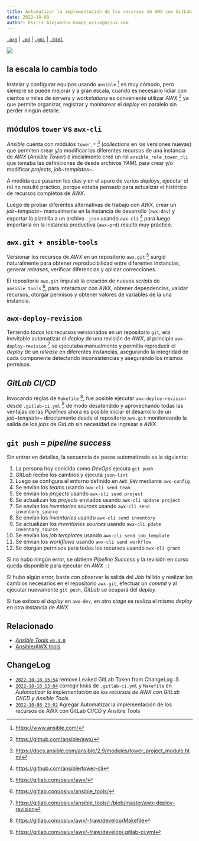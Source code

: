 ```yaml
---
title: Automatizar la implementación de los recursos de AWX con GitLab CI/CD y Ansible Tools
date: 2022-10-08
author: Osiris Alejandro Gomez osiux@osiux.com
---
```


[`.org`](https://gitlab.com/osiux/osiux.gitlab.io/-/raw/master/2022-10-08-automate-deployment-of-AWX-resources-with-GitLab-CI-CD-and-ansible-tools.org) |
[`.md`](https://gitlab.com/osiux/osiux.gitlab.io/-/raw/master/2022-10-08-automate-deployment-of-AWX-resources-with-GitLab-CI-CD-and-ansible-tools.md) |
[`.gmi`](gemini://gmi.osiux.com/2022-10-08-automate-deployment-of-AWX-resources-with-GitLab-CI-CD-and-ansible-tools.gmi) |
[`.html`](https://osiux.gitlab.io/2022-10-08-automate-deployment-of-AWX-resources-with-GitLab-CI-CD-and-ansible-tools.html)

[![](https://osiux.com/tmb/ansible-devops-gitlab-awx-deploy-revision.png)](https://osiux.com/img/ansible-devops-gitlab-awx-deploy-revision.png)

## la escala lo cambia todo

Instalar y configurar equipos usando `ansible` [^1] es muy cómodo, pero
siempre se puede mejorar y a gran escala, cuando es necesario lidiar con
cientos o miles de *servers* y *workstations* es conveniente utilizar
*AWX* [^2] ya que permite organizar, registrar y monitorear el *deploy*
en paralelo sin perder ningún detalle.

## módulos `tower` vs `awx-cli`

*Ansible* cuenta con módulos `tower_*` [^3] (*collections* en las
versiones nuevas) que permiten crear y/o modificar los diferentes
recursos de una instancia de *AWX* (*Ansible Tower*) e inicialmente creé
un rol `ansible_role_tower_cli` que tomaba las definiciones de desde
archivos *YAML* para crear y/o modificar *projects*, *job~templates~*.

A medida que pasaron los días y en el apuro de varios *deploys*,
ejecutar el rol no resultó práctico, porque estaba pensado para
actualizar el histórico de recursos completos de *AWX*.

Luego de probar diferentes alternativas de trabajo con *AWX*, crear un
*job~template~* manualmente en la instancia de desarrollo (`awx-dev`) y
exportar la plantilla a un archivo `.json` usando `awx-cli` [^4] para
luego importarla en la instancia productiva (`awx-prd`) resultó muy
práctico.

## `awx.git + ansible-tools`

Versionar los recursos de *AWX* en un repositorio `awx.git` [^5] surgió
naturalmente para obtener reproducibilidad entre diferentes instancias,
generar *releases*, verificar diferencias y aplicar correcciones.

El repositorio `awx.git` impulsó la creación de nuevos *scripts* de
`ansible_tools` [^6], para interactuar con *AWX*, obtener dependencias,
validar recursos, otorgar permisos y obtener valores de variables de la
una instancia.

## `awx-deploy-revision`

Teniendo todos los recursos versionados en un repositorio `git`, era
inevitable automatizar el *deploy* de una revisión de *AWX*, al
principio `awx-deploy-revision` [^7] se ejecutaba manualmente y permitía
reproducir el *deploy* de un *release* en diferentes instancias,
asegurando la integridad de cada componente detectando inconsistencias y
asegurando los mismos permisos.

## *GitLab CI/CD*

Invocando reglas de `Makefile` [^8], fue posible ejecutar
`awx-deploy-revision` desde `.gitlab-ci.yml` [^9] de modo desatendido y
aprovechando todas las ventajas de las *Pipelines* ahora es posible
iniciar el desarrollo de un *job~template~* directamente desde el
repositorio `awx.git` monitoreando la salida de los *jobs* de *GitLab*
sin necesidad de ingresar a *AWX*.

## `git push` = *pipeline success*

Sin entrar en detalles, la secuencia de pasos automatizada es la
siguiente:

1.  La persona hoy conicida como *DevOps* ejecuta `git push`
2.  *GitLab* recibe los cambios y ejecuta `json-lint`
3.  Luego se configura el entorno definido en `AWX_ENV` mediante
`awx-config`
4.  Se envían los *teams* usando `awx-cli send team`
5.  Se envían los *projects* usando `awx-cli send project`
6.  Se actualizan los *projects* enviados usando
`awx-cli update project`
7.  Se envían los *inventories sources* usando
`awx-cli send inventory_source`
8.  Se envían los *inventories* usando `awx-cli send inventory`
9.  Se actualizan los *inventories sources* usando
`awx-cli pdate inventory_source`
10. Se envían los *job templates* usando `awx-cli send job_template`
11. Se envían los *workflows* usando `awx-cli send workflow`
12. Se otorgan permisos para todos los recursos usando `awx-cli grant`

Si no hubo ningún error, se obtiene *Pipeline Success* y la revisión en
curso queda disponible para ejecutar en *AWX* `:)`

Si hubo algún error, basta con observar la salida del *Job* fallido y
realizar los cambios necesarios en el repositorio `awx.git`, efectuar un
*commit* y al ejecutar nuevamente `git push`, *GitLab* se ocupará del
*deploy*.

Si fue exitoso el *deploy* en `awx-dev`, en otro *stage* se realiza el
mismo *deploy* en otra instancia de *AWX*.

## Relacionado

-   [*Ansible Tools* `v0.3.0`](2022-10-03-ansible-tools-v0-3-0)
-   [Ansible/AWX tools](2021-02-05-ansible-awx-tools)

## ChangeLog

-   [`2022-10-10 15:54`](https://gitlab.com/osiux/osiux.gitlab.io/-/commit/dfcc2246359073fc35cbdc446ee6dcd683a1ad23)
remove Leaked GitLab Token from ChangeLog :S
-   [`2022-10-10 13:04`](https://gitlab.com/osiux/osiux.gitlab.io/-/commit/1433e03c4abec4ebe24964a155ecf6b5c0c5c070)
corregir links de `.gitlab-ci.yml` y `Makefile` en *Automatizar la
implementación de los recursos de AWX con GitLab CI/CD y Ansible
Tools*
-   [`2022-10-08 23:02`](https://gitlab.com/osiux/osiux.gitlab.io/-/commit/f35c37045805a67170a967f407b88aad3c6a70f6)
Agregar Automatizar la implementación de los recursos de AWX con
GitLab CI/CD y Ansible Tools

[^1]: <https://www.ansible.com/>

[^2]: <https://github.com/ansible/awx/>

[^3]: <https://docs.ansible.com/ansible/2.9/modules/tower_project_module.html>

[^4]: <https://github.com/ansible/tower-cli>

[^5]: <https://gitlab.com/osiux/awx/>

[^6]: <https://gitlab.com/osiux/ansible_tools/>

[^7]: <https://gitlab.com/osiux/ansible_tools/-/blob/master/awx-deploy-revision>

[^8]: <https://gitlab.com/osiux/awx/-/raw/develop/Makefile>

[^9]: <https://gitlab.com/osiux/awx/-/raw/develop/.gitlab-ci.yml>
